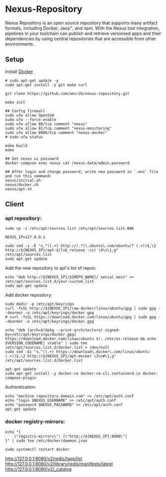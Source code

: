 # Nexus-Repository

Nexus Repository is an open source repository that supports many artifact formats, including Docker, Java™, and npm. With the Nexus tool integration, pipelines in your toolchain can publish and retrieve versioned apps and their dependencies by using central repositories that are accessible from other environments.

## Setup

Install [Docker](https://docs.docker.com/engine/install/ubuntu/)

```shell
# sudo apt-get update -y
sudo apt-get install -y git make curl

git clone https://github.com/amir2b/nexus-repository.git

make init

## Config firewall
sudo ufw allow OpenSSH
sudo ufw --force enable
sudo ufw allow 80/tcp comment "nexus"
sudo ufw allow 81/tcp comment "nexus-monitoring"
sudo ufw allow 8080/tcp comment "nexus-docker"
# sudo ufw status

make build
make

## Get nexus ui passowrd
docker compose exec nexus cat /nexus-data/admin.password

## After login and change password, write new passowrd in `.env` file and run this command:
nexus/initial.sh
nexus/docker.sh
nexus/apt.sh
```

## Client

### apt repository:

```shell
sudo cp -i /etc/apt/sources.list /etc/apt/sources.list.BAK

NEXUS_IP=127.0.0.1

sudo sed -i -E "s,^((.+) http://(.*)\.ubuntu\.com/ubuntu/? (.+))$,\2 http://${NEXUS_IP}/apt-$(lsb_release -cs) \4\n\1,g" /etc/apt/sources.list
sudo apt-get update
```

Add the new repository to apt's list of repos:

```shell
echo "deb http://${NEXUS_IP}/${REPO_NAME}/ xenial main" >> /etc/apt/sources.list.d/your-custom.list
sudo apt-get update
```

Add docker repository:

```shell
sudo mkdir -p /etc/apt/keyrings
curl -fsSL http://${NEXUS_IP}/raw-docker/linux/ubuntu/gpg | sudo gpg --dearmor -o /etc/apt/keyrings/docker.gpg
# curl -fsSL https://download.docker.com/linux/ubuntu/gpg | sudo gpg --dearmor -o /etc/apt/keyrings/docker.gpg

echo "deb [arch=$(dpkg --print-architecture) signed-by=/etc/apt/keyrings/docker.gpg] https://download.docker.com/linux/ubuntu $(. /etc/os-release && echo $VERSION_CODENAME) stable" | sudo tee /etc/apt/sources.list.d/docker.list > /dev/null
sudo sed -Ei "s,^((.+) https://download\.docker\.com/linux/ubuntu (.+))$,\2 http://${NEXUS_IP}/apt-docker \3\n#\1,g" /etc/apt/sources.list.d/docker.list

apt-get update
sudo apt-get install -y docker-ce docker-ce-cli containerd.io docker-compose-plugin
```

Authentication:

```shell
echo "machine repository.domain.com" >> /etc/apt/auth.conf
echo "login $NEXUS_USERNAME" >> /etc/apt/auth.conf
echo "password $NEXUS_PASSWORD" >> /etc/apt/auth.conf
apt-get update
```

### docker registry-mirrors:

```shell
echo "{
    \"registry-mirrors\": [\"http://${NEXUS_IP}:8080\"]
}" | sudo tee /etc/docker/daemon.json

sudo systemctl restart docker
```

http://127.0.0.1:8080/v2/redis/tags/list
http://127.0.0.1:8080/v2/library/redis/manifests/latest
http://127.0.0.1:8080/v2/_catalog
